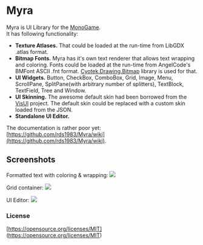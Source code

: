 # Myra

Myra is UI Library for the [MonoGame](http://www.monogame.net/).  
It has following functionality:
* **Texture Atlases.** That could be loaded at the run-time from LibGDX .atlas format.
* **Bitmap Fonts.** Myra has it's own text renderer that allows text wrapping and coloring. Fonts could be loaded at the run-time from AngelCode's BMFont ASCII .fnt format. [Cyotek.Drawing.Bitmap](https://github.com/cyotek/Cyotek.Drawing.BitmapFont) library is used for that.
* **UI Widgets.** Button, CheckBox, ComboBox, Grid, Image, Menu, ScrollPane, SplitPane(with arbitrary number of splitters), TextBlock, TextField, Tree and Window.
* **UI Skinning.** The awesome default skin had been borrowed from the [VisUI](https://github.com/kotcrab/vis-editor/wiki/VisUI) project. The default skin could be replaced with a custom skin loaded from the JSON.
* **Standalone UI Editor.**

The documentation is rather poor yet: [https://github.com/rds1983/Myra/wiki](https://github.com/rds1983/Myra/wiki).

## Screenshots
Formatted text with coloring & wrapping:
![](https://raw.githubusercontent.com/rds1983/Myra/master/Screenshots/FormattedTextSample.png)

Grid container:
![](https://raw.githubusercontent.com/rds1983/Myra/master/Screenshots/GridSample_14_03_2017.png)

UI Editor:
![](https://raw.githubusercontent.com/rds1983/Myra/master/Screenshots/UIEditor_14_03_2017.png)

### License
[https://opensource.org/licenses/MIT] (https://opensource.org/licenses/MIT)